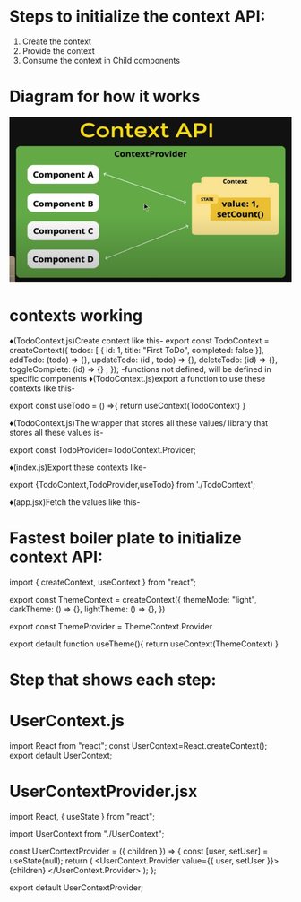 # Steps to initialize the context API:
1. Create the context
2. Provide the context
3. Consume the context in Child components

# Diagram for how it works
![diagram](diagram.png)

# contexts working
♦(TodoContext.js)Create context like this-
export const TodoContext = createContext({
    todos: [
        { 
            id: 1, 
            title: "First ToDo",
            completed: false 
        }],
        addTodo: (todo) => {},
        updateTodo: (id , todo) => {},
        deleteTodo: (id) => {},
        toggleComplete: (id) => {}
    ,
});
-functions not defined, will be defined in specific components
♦(TodoContext.js)export a function to use these contexts like this-

export const useTodo = () =>{
    return useContext(TodoContext)
}

♦(TodoContext.js)The wrapper that stores all these values/ library that stores all these values is-

export const TodoProvider=TodoContext.Provider;

♦(index.js)Export these contexts like-

export {TodoContext,TodoProvider,useTodo} from './TodoContext';

♦(app.jsx)Fetch the values like this-

<!--<TodoProvider value={{todos,addTodo,updateTodo,deleteTodo,toggleComplete}}>
      <h1>Hello World!</h1>
    </TodoProvider> -->


# Fastest boiler plate to initialize context API:
import { createContext, useContext } from "react";

export const ThemeContext = createContext({
    themeMode: "light",
    darkTheme: () => {},
    lightTheme: () => {},
})

export const ThemeProvider = ThemeContext.Provider

export default function useTheme(){
    return useContext(ThemeContext)
}

# Step that shows each step:
# UserContext.js
import React from "react";
const UserContext=React.createContext();
export default UserContext;
# UserContextProvider.jsx
import React, { useState } from "react";

import UserContext from "./UserContext";

const UserContextProvider = ({ children }) => {
  const [user, setUser] = useState(null);
  return (
    <UserContext.Provider value={{ user, setUser }}>
      {children}
    </UserContext.Provider>
  );
};

export default UserContextProvider;
